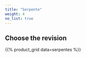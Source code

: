 ```yaml
---
title: "Serpente"
weight: 4
no_list: true
---
```


## Choose the revision


{{% product_grid data=serpentes %}}
